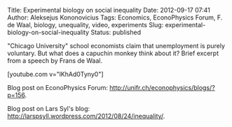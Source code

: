 Title: Experimental biology on social inequality
Date: 2012-09-17 07:41
Author: Aleksejus Kononovicius
Tags: Economics, EconoPhysics Forum, F. de Waal, biology, unequality, video, experiments
Slug: experimental-biology-on-social-inequality
Status: published

"Chicago
University" school economists claim that unemployment is purely
voluntary. But what does a capuchin monkey think about it? Brief excerpt
from a speech by Frans de Waal.

[youtube.com v="lKhAd0Tyny0"]

Blog post on EconoPhysics Forum:
<http://unifr.ch/econophysics/blogs/?p=156>.

Blog post on Lars Syl's blog:
<http://larspsyll.wordpress.com/2012/08/24/inequality/>.
